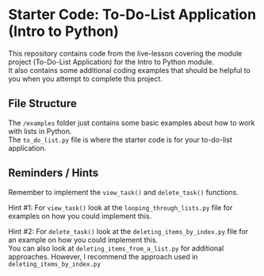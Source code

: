# Starter Code: To-Do-List Application (Intro to Python)
This repository contains code from the live-lesson covering the module project (To-Do-List Application) for the Intro to Python module.
<br>It also contains some additional coding examples that should be helpful to you when you attempt to complete this project.

## File Structure
The ``/examples`` folder just contains some basic examples about how to work with lists in Python.
<br>The ``to_do_list.py`` file is where the starter code is for your to-do-list application.

## Reminders / Hints
Remember to implement the ``view_task()`` and ``delete_task()`` functions.

Hint #1: For ``view_task()`` look at the ``looping_through_lists.py`` file for examples on how you could implement this.

Hint #2: For ``delete_task()`` look at the ``deleting_items_by_index.py`` file for an example on how you could implement this. 
<br>You can also look at ``deleting_items_from_a_list.py`` for additional approaches. However, I recommend the approach used in ``deleting_items_by_index.py``
